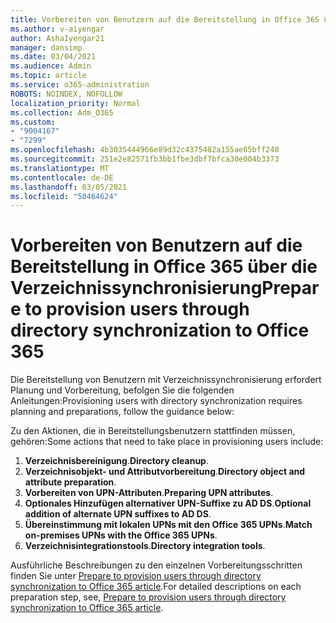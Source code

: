 ```yaml
---
title: Vorbereiten von Benutzern auf die Bereitstellung in Office 365 über die Verzeichnissynchronisierung
ms.author: v-aiyengar
author: AshaIyengar21
manager: dansimp
ms.date: 03/04/2021
ms.audience: Admin
ms.topic: article
ms.service: o365-administration
ROBOTS: NOINDEX, NOFOLLOW
localization_priority: Normal
ms.collection: Adm_O365
ms.custom:
- "9004167"
- "7299"
ms.openlocfilehash: 4b3035444966e89d32c4375482a155ae85bff240
ms.sourcegitcommit: 251e2e82571fb3bb1fbe3dbf7bfca30e004b3373
ms.translationtype: MT
ms.contentlocale: de-DE
ms.lasthandoff: 03/05/2021
ms.locfileid: "50464624"
---
```

# <a name="prepare-to-provision-users-through-directory-synchronization-to-office-365"></a><span data-ttu-id="00af9-102">Vorbereiten von Benutzern auf die Bereitstellung in Office 365 über die Verzeichnissynchronisierung</span><span class="sxs-lookup"><span data-stu-id="00af9-102">Prepare to provision users through directory synchronization to Office 365</span></span>

<span data-ttu-id="00af9-103">Die Bereitstellung von Benutzern mit Verzeichnissynchronisierung erfordert Planung und Vorbereitung, befolgen Sie die folgenden Anleitungen:</span><span class="sxs-lookup"><span data-stu-id="00af9-103">Provisioning users with directory synchronization requires planning and preparations, follow the guidance below:</span></span>

<span data-ttu-id="00af9-104">Zu den Aktionen, die in Bereitstellungsbenutzern stattfinden müssen, gehören:</span><span class="sxs-lookup"><span data-stu-id="00af9-104">Some actions that need to take place in provisioning users include:</span></span>
1. <span data-ttu-id="00af9-105">**Verzeichnisbereinigung**.</span><span class="sxs-lookup"><span data-stu-id="00af9-105">**Directory cleanup**.</span></span>
1. <span data-ttu-id="00af9-106">**Verzeichnisobjekt- und Attributvorbereitung**.</span><span class="sxs-lookup"><span data-stu-id="00af9-106">**Directory object and attribute preparation**.</span></span>
1. <span data-ttu-id="00af9-107">**Vorbereiten von UPN-Attributen**.</span><span class="sxs-lookup"><span data-stu-id="00af9-107">**Preparing UPN attributes**.</span></span>
1. <span data-ttu-id="00af9-108">**Optionales Hinzufügen alternativer UPN-Suffixe zu AD DS**.</span><span class="sxs-lookup"><span data-stu-id="00af9-108">**Optional addition of alternate UPN suffixes to AD DS**.</span></span>
1. <span data-ttu-id="00af9-109">**Übereinstimmung mit lokalen UPNs mit den Office 365 UPNs**.</span><span class="sxs-lookup"><span data-stu-id="00af9-109">**Match on-premises UPNs with the Office 365 UPNs**.</span></span>
1. <span data-ttu-id="00af9-110">**Verzeichnisintegrationstools**.</span><span class="sxs-lookup"><span data-stu-id="00af9-110">**Directory integration tools**.</span></span>

<span data-ttu-id="00af9-111">Ausführliche Beschreibungen zu den einzelnen Vorbereitungsschritten finden Sie unter [Prepare to provision users through directory synchronization to Office 365 article](https://aka.ms/office365assistantprovisionuserstooffice365).</span><span class="sxs-lookup"><span data-stu-id="00af9-111">For detailed descriptions on each preparation step, see, [Prepare to provision users through directory synchronization to Office 365 article](https://aka.ms/office365assistantprovisionuserstooffice365).</span></span>